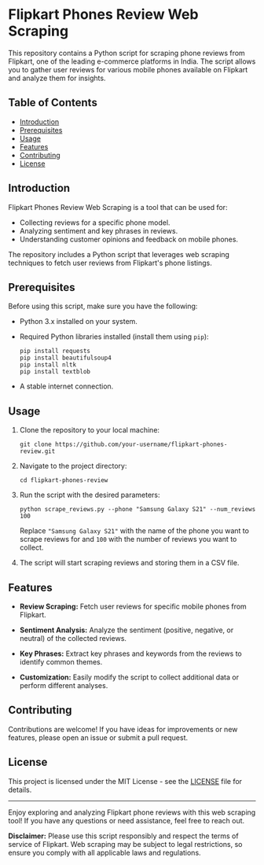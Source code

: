 # Flipkart Phones Review Web Scraping

This repository contains a Python script for scraping phone reviews from Flipkart, one of the leading e-commerce platforms in India. The script allows you to gather user reviews for various mobile phones available on Flipkart and analyze them for insights.

## Table of Contents

- [Introduction](#introduction)
- [Prerequisites](#prerequisites)
- [Usage](#usage)
- [Features](#features)
- [Contributing](#contributing)
- [License](#license)

## Introduction

Flipkart Phones Review Web Scraping is a tool that can be used for:

- Collecting reviews for a specific phone model.
- Analyzing sentiment and key phrases in reviews.
- Understanding customer opinions and feedback on mobile phones.

The repository includes a Python script that leverages web scraping techniques to fetch user reviews from Flipkart's phone listings.

## Prerequisites

Before using this script, make sure you have the following:

- Python 3.x installed on your system.
- Required Python libraries installed (install them using `pip`):

  ```
  pip install requests
  pip install beautifulsoup4
  pip install nltk
  pip install textblob
  ```

- A stable internet connection.

## Usage

1. Clone the repository to your local machine:

   ```
   git clone https://github.com/your-username/flipkart-phones-review.git
   ```

2. Navigate to the project directory:

   ```
   cd flipkart-phones-review
   ```

3. Run the script with the desired parameters:

   ```
   python scrape_reviews.py --phone "Samsung Galaxy S21" --num_reviews 100
   ```

   Replace `"Samsung Galaxy S21"` with the name of the phone you want to scrape reviews for and `100` with the number of reviews you want to collect.

4. The script will start scraping reviews and storing them in a CSV file.

## Features

- **Review Scraping:** Fetch user reviews for specific mobile phones from Flipkart.

- **Sentiment Analysis:** Analyze the sentiment (positive, negative, or neutral) of the collected reviews.

- **Key Phrases:** Extract key phrases and keywords from the reviews to identify common themes.

- **Customization:** Easily modify the script to collect additional data or perform different analyses.

## Contributing

Contributions are welcome! If you have ideas for improvements or new features, please open an issue or submit a pull request.

## License

This project is licensed under the MIT License - see the [LICENSE](LICENSE) file for details.

---

Enjoy exploring and analyzing Flipkart phone reviews with this web scraping tool! If you have any questions or need assistance, feel free to reach out.

**Disclaimer:** Please use this script responsibly and respect the terms of service of Flipkart. Web scraping may be subject to legal restrictions, so ensure you comply with all applicable laws and regulations.
